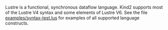 Lustre is a functional, synchronous dataflow language. Kind2 supports most of the Lustre V4 syntax and some elements of Lustre V6. See the file [examples/syntax-test.lus](../examples/syntax-test.lus) for examples of all supported language constructs.


